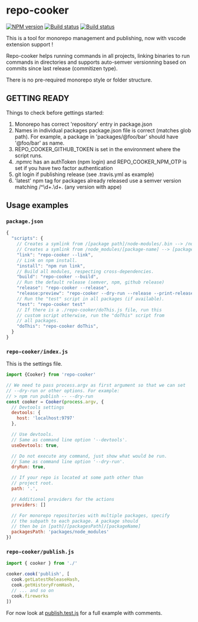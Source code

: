 # repo-cooker

[![NPM version][npm-image]][npm-url]
[![Build status][travis-image]][travis-url]
[![Build status][gh-actions-image]][gh-actions-url]

This is a tool for monorepo management and publishing, now with vscode
extension support !

Repo-cooker helps running commands in all projects, linking binaries to run
commands in directories and supports auto-semver versionning based on commits
since last release (commitizen type).

There is no pre-required monorepo style or folder structure.

## GETTING READY

Things to check before gettings started:

1. Monorepo has correct 'repository' entry in package.json
2. Names in individual packages package.json file is correct (matches glob path). For example, a package in 'packages/@foo/bar' should have '@foo/bar' as name.
3. REPO_COOKER_GITHUB_TOKEN is set in the environment where the script runs.
4. .npmrc has an authToken (npm login) and REPO_COOKER_NPM_OTP is set if you have two factor authentication
5. git login if publishing release (see .travis.yml as example)
6. 'latest' npm tag for packages already released use a semver version matching /^\d+.\d+\.
    (any version with appe)

## Usage examples

### `package.json`

```js
{
  "scripts": {
    // Creates a symlink from /[package path]/node-modules/.bin --> /node_modules/.bin
    // Creates a symlink from /node_modules/[package-name] --> [package path]
    "link": "repo-cooker --link",
    // Link on npm install.
    "install": "npm run link",
    // Build all modules, respecting cross-dependencies.
    "build": "repo-cooker --build",
    // Run the default release (semver, npm, github release)
    "release": "repo-cooker --release",
    "release:preview": "repo-cooker --dry-run --release --print-release",
    // Run the "test" script in all packages (if available).
    "test": "repo-cooker test"
    // If there is a ./repo-cooker/doThis.js file, run this
    // custom script otherwise, run the "doThis" script from
    // all packages.
    "doThis": "repo-cooker doThis",
  }
}
```

### `repo-cooker/index.js`

This is the settings file.

```js
import {Cooker} from 'repo-cooker'

// We need to pass process.argv as first argument so that we can set
// --dry-run or other options. For example:
// > npm run publish -- --dry-run
const cooker = Cooker(process.argv, {
  // Devtools settings
  devtools: {
    host: 'localhost:9797'
  },

  // Use devtools.
  // Same as command line option '--devtools'.
  useDevtools: true,

  // Do not execute any command, just show what would be run.
  // Same as command line option '--dry-run'.
  dryRun: true,

  // If your repo is located at some path other than
  // project root.
  path: '.',

  // Additional providers for the actions
  providers: []

  // For monorepo repositories with multiple packages, specify
  // the subpath to each package. A package should
  // then be in [path]/[packagesPath]/[packageName]
  packagesPath: 'packages/node_modules'
})
```

### `repo-cooker/publish.js`

```js
import { cooker } from './'

cooker.cook('publish', [
  cook.getLatestReleaseHash,
  cook.getHistoryFromHash,
  // ... and so on
  cook.fireworks
])
```

For now look at [publish.test.js](https://github.com/cerebral/repo-cooker/blob/main/test/integration/publish.test.js)
for a full example with comments.

[npm-image]: https://img.shields.io/npm/v/repo-cooker.svg?style=flat
[npm-url]: https://npmjs.org/package/repo-cooker
[travis-image]: https://img.shields.io/travis/cerebral/repo-cooker.svg?style=flat
[travis-url]: https://travis-ci.org/cerebral/repo-cooker
[gh-actions-image]: https://github.com/cerebral/repo-cooker/actions/workflows/main.yml/badge.svg
[gh-actions-url]: https://github.com/cerebral/repo-cooker/actions
